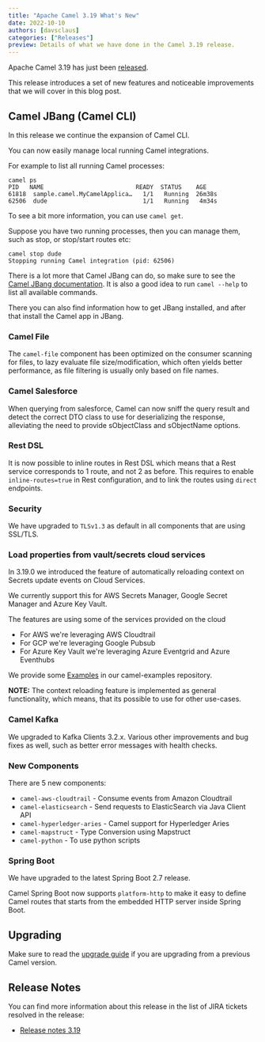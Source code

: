 ```yaml
---
title: "Apache Camel 3.19 What's New"
date: 2022-10-10
authors: [davsclaus]
categories: ["Releases"]
preview: Details of what we have done in the Camel 3.19 release.
---
```


Apache Camel 3.19 has just been [released](/blog/2022/10/RELEASE-3.19.0/).

This release introduces a set of new features and noticeable improvements that we will cover in this blog post.

## Camel JBang (Camel CLI)

In this release we continue the expansion of Camel CLI.

You can now easily manage local running Camel integrations.

For example to list all running Camel processes:

    camel ps
    PID   NAME                          READY  STATUS    AGE
    61818  sample.camel.MyCamelApplica…   1/1   Running  26m38s
    62506  dude                           1/1   Running   4m34s

To see a bit more information, you can use `camel get`.

Suppose you have two running processes, then you can manage them, such as stop,
or stop/start routes etc:

    camel stop dude
    Stopping running Camel integration (pid: 62506)

There is a lot more that Camel JBang can do, so make sure to see the [Camel JBang documentation](/manual/camel-jbang.html).
It is also a good idea to run `camel --help` to list all available commands.

There you can also find information how to get JBang installed, and after that install the Camel app in JBang.

### Camel File

The `camel-file` component has been optimized on the consumer scanning for files,
to lazy evaluate file size/modification, which often yields better performance,
as file filtering is usually only based on file names.

### Camel Salesforce

When querying from salesforce, Camel can now sniff the query result and detect the correct DTO class to use
for deserializing the response, alleviating the need to provide sObjectClass and sObjectName options.

### Rest DSL

It is now possible to inline routes in Rest DSL which means that a Rest service corresponds to 1 route,
and not 2 as before. This requires to enable `inline-routes=true` in Rest configuration,
and to link the routes using `direct` endpoints.

### Security

We have upgraded to `TLSv1.3` as default in all components that are using SSL/TLS.

### Load properties from vault/secrets cloud services

In 3.19.0 we introduced the feature of automatically reloading context on Secrets update events on Cloud Services.

We currently support this for AWS Secrets Manager, Google Secret Manager and Azure Key Vault.

The features are using some of the services provided on the cloud

- For AWS we're leveraging AWS Cloudtrail
- For GCP we're leveraging Google Pubsub
- For Azure Key Vault we're leveraging Azure Eventgrid and Azure Eventhubs

We provide some [Examples](https://github.com/apache/camel-examples/tree/main/examples/vault) in our camel-examples repository.

**NOTE:**
The context reloading feature is implemented as general functionality, which means, that its possible
to use for other use-cases.

### Camel Kafka

We upgraded to Kafka Clients 3.2.x.
Various other improvements and bug fixes as well, such as better error messages with health checks.

### New Components

There are 5 new components:

- `camel-aws-cloudtrail` - Consume events from Amazon Cloudtrail
- `camel-elasticsearch` - Send requests to ElasticSearch via Java Client API
- `camel-hyperledger-aries` - Camel support for Hyperledger Aries
- `camel-mapstruct` - Type Conversion using Mapstruct
- `camel-python` - To use python scripts

### Spring Boot

We have upgraded to the latest Spring Boot 2.7 release.

Camel Spring Boot now supports `platform-http` to make it easy to
define Camel routes that starts from the embedded HTTP server inside Spring Boot.

## Upgrading

Make sure to read the [upgrade guide](/manual/camel-3x-upgrade-guide-3_19.html) if you are upgrading from a previous Camel version.

## Release Notes

You can find more information about this release in the list of JIRA tickets resolved in the release: 

- [Release notes 3.19](/releases/release-3.19.0/)

